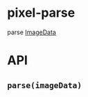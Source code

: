 # pixel-parse

parse [ImageData](https://developer.mozilla.org/en-US/docs/Web/API/ImageData)

# API

## `parse(imageData)`
